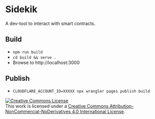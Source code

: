 # Sidekik

A dev-tool to interact with smart contracts. 

## Build

- `npm run build`
- `cd build && serve .`
- Browse to http://localhost:3000

## Publish

- `CLOUDFLARE_ACCOUNT_ID=XXXXX npx wrangler pages publish build`





<a rel="license" href="http://creativecommons.org/licenses/by-nc-nd/4.0/"><img alt="Creative Commons License" style="border-width:0" src="https://i.creativecommons.org/l/by-nc-nd/4.0/80x15.png" /></a><br />This work is licensed under a <a rel="license" href="http://creativecommons.org/licenses/by-nc-nd/4.0/">Creative Commons Attribution-NonCommercial-NoDerivatives 4.0 International License</a>.
